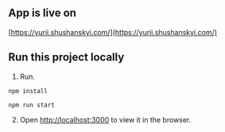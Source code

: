 
## App is live on

[https://yurii.shushanskyi.com/](https://yurii.shushanskyi.com/)

## Run this project locally

 
 1.  Run.
```
npm install
```
```
npm run start
```
2. Open [http://localhost:3000](http://localhost:3000/) to view it in the browser.

